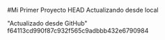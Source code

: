 #Mi Primer Proyecto
 HEAD
Actualizando desde local

"Actualizado desde GitHub"
f64113cd990f87c932f565c9adbbb432e6790984

